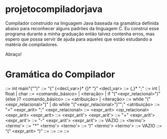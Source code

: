 # projetocompiladorjava
Compilador construido na linguagem Java baseada na gramática definida abaixo para reconhecer alguns padrões da linguagem C. 
Eu construi esse programa durante a minha graduação então talvez contenha erros, mas espero que possa servir de ajuda para aqueles que estão estudando a matéria de compiladores.

Abraço!

# Gramática do Compilador

<programa> ::= int main"("")" <bloco>
<bloco> ::= “{“ {<decl_var>}* {<comando>}* “}”
<decl_var> ::= <tipo> <id> {,<id>}* ";"
<tipo> ::= int | float | char
<comando> ::= <comando_básico> | <iteração> | if "("<expr_relacional>")" <comando> {else <comando>}?
<comando_básico> ::= <atribuição> | <bloco>
<iteração> ::= while "("<expr_relacional>")" <comando> | do <comando> while "("<expr_relacional>")"";"
<atribuição> ::= <id> "=" <expr_arit> ";"
<expr_relacional> ::= <expr_arit> <op_relacional> <expr_arit>
<expr_arit> ::= <termo> <expr_arit'>
<expr_arit'> ::= "+" <termo> <expr_arit'>
<expr_arit'> ::= "-" <termo> <expr_arit'>
<expr_arit'> ::= VAZIO
<termo> ::= <fator> <termo'>
<termo'> ::= "*" <fator> <termo'>
<termo'> ::= “/” <fator> <termo'>
<termo'> ::= VAZIO
<fator> ::= “(“ <expr_arit> “)”
<fator> ::= <id>
<fator> ::= <real>
<fator> ::= <inteiro>
<fator> ::= <char>

